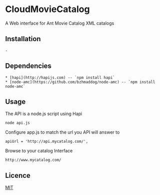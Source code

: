 CloudMovieCatalog
=================

A Web interface for Ant Movie Catalog XML catalogs



Installation
-----------

    -



Dependencies
-----------

    * [hapi](http://hapijs.com) -- `npm install hapi`
    * [node-amc](https://github.com/bzhmaddog/node-amc) -- `npm install node-amc`



Usage
-----------

The API is a node.js script using Hapi

    node api.js

Configure app.js to match the url you API will answer to

    apiUrl = 'http://api.mycatalog.com/',

Browse to your catalog Interface

    http://www.mycatalog.com/

Licence
-----------

[MIT](http://opensource.org/licenses/MIT)